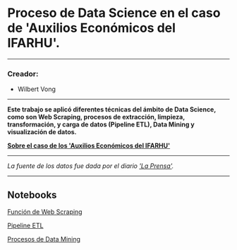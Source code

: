 # Proceso de Data Science en el caso de 'Auxilios Económicos del IFARHU'.

---

### Creador:
- Wilbert Vong

---

**Este trabajo se aplicó diferentes técnicas del ámbito de Data Science, como son Web Scraping, procesos de extracción, limpieza, transformación, y carga de datos (Pipeline ETL), Data Mining y visualización de datos.**

[**Sobre el caso de los 'Auxilios Económicos del IFARHU'**](https://www.prensa.com/politica/el-listado-que-el-ifarhu-no-queria-que-vieras-la-prensa-presenta-la-primera-base-interactiva-de-los-auxilios/)

---

*La fuente de los datos fue dada por el diario ['La Prensa'](https://cdn.corprensa.com/auxilios/).*

---

## Notebooks

[Función de Web Scraping](https://colab.research.google.com/drive/1rRyvgNTZ5d03iL_6-PGNwRgTKIKLHTC9?usp=sharing)

[Pipeline ETL](https://colab.research.google.com/drive/1G5jP8fjR076u20B-Iq7NYHU_yVdeLEr9?usp=sharing)

[Procesos de Data Mining](https://colab.research.google.com/drive/1EyfMQN7mhNqxJrQDgzU2FZHWAhKfBR3i?usp=sharing)

